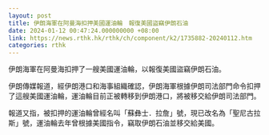 ```yaml
---
layout: post
title: 伊朗海軍在阿曼海扣押美國運油輪　報復美國盜竊伊朗石油
date: 2024-01-12 00:47:24.000000000 +08:00
link: https://news.rthk.hk/rthk/ch/component/k2/1735882-20240112.htm
categories: rthk
---
```


伊朗海軍在阿曼海扣押了一艘美國運油輪，以報復美國盜竊伊朗石油。

伊朗傳媒報道，經伊朗港口和海事組織確認，伊朗海軍根據伊朗司法部門命令扣押了這艘美國運油輪，運油輪目前正被轉移到伊朗港口，將被移交給伊朗司法部門。

報道又指，被扣押的運油輪曾經名叫「蘇彝士．拉詹」號，現已改名為「聖尼古拉斯」號，運油輪去年曾根據美國指令，竊取伊朗石油並移交給美國。
